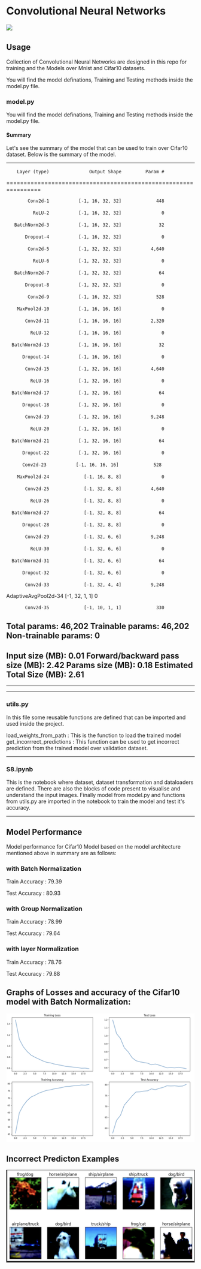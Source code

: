# Convolutional Neural Networks

![](images/)


## Usage
Collection of Convolutional Neural Networks are designed in this repo for training and the Models over Mnist and Cifar10 datasets.

You will find the model definations, Training and Testing methods inside the model.py file.

### model.py
You will find the model definations, Training and Testing methods inside the model.py file.


#### Summary
Let's see the summary of the model that can be used to train over Cifar10 dataset.
Below is the summary of the model.

----------------------------------------------------------------
        Layer (type)               Output Shape         Param #

================================================================

            Conv2d-1           [-1, 16, 32, 32]             448

              ReLU-2           [-1, 16, 32, 32]               0

       BatchNorm2d-3           [-1, 16, 32, 32]              32

           Dropout-4           [-1, 16, 32, 32]               0

            Conv2d-5           [-1, 32, 32, 32]           4,640

              ReLU-6           [-1, 32, 32, 32]               0

       BatchNorm2d-7           [-1, 32, 32, 32]              64

           Dropout-8           [-1, 32, 32, 32]               0

            Conv2d-9           [-1, 16, 32, 32]             528

        MaxPool2d-10           [-1, 16, 16, 16]               0

           Conv2d-11           [-1, 16, 16, 16]           2,320

             ReLU-12           [-1, 16, 16, 16]               0

      BatchNorm2d-13           [-1, 16, 16, 16]              32

          Dropout-14           [-1, 16, 16, 16]               0

           Conv2d-15           [-1, 32, 16, 16]           4,640

             ReLU-16           [-1, 32, 16, 16]               0

      BatchNorm2d-17           [-1, 32, 16, 16]              64

          Dropout-18           [-1, 32, 16, 16]               0

           Conv2d-19           [-1, 32, 16, 16]           9,248

             ReLU-20           [-1, 32, 16, 16]               0

      BatchNorm2d-21           [-1, 32, 16, 16]              64

          Dropout-22           [-1, 32, 16, 16]               0

          Conv2d-23           [-1, 16, 16, 16]             528

        MaxPool2d-24             [-1, 16, 8, 8]               0

           Conv2d-25             [-1, 32, 8, 8]           4,640

             ReLU-26             [-1, 32, 8, 8]               0

      BatchNorm2d-27             [-1, 32, 8, 8]              64

          Dropout-28             [-1, 32, 8, 8]               0

           Conv2d-29             [-1, 32, 6, 6]           9,248

             ReLU-30             [-1, 32, 6, 6]               0

      BatchNorm2d-31             [-1, 32, 6, 6]              64

          Dropout-32             [-1, 32, 6, 6]               0

           Conv2d-33             [-1, 32, 4, 4]           9,248

AdaptiveAvgPool2d-34             [-1, 32, 1, 1]               0

           Conv2d-35             [-1, 10, 1, 1]             330



Total params: 46,202
Trainable params: 46,202
Non-trainable params: 0
----------------------------------------------------------------
Input size (MB): 0.01
Forward/backward pass size (MB): 2.42
Params size (MB): 0.18
Estimated Total Size (MB): 2.61
----------------------------------------------------------------

----------------------------------------------------------------


***

### utils.py
In this file some reusable functions are defined that can be imported and used inside the project.

load_weights_from_path : This is the function to load the trained model
get_incorrrect_predictions : This function can be used to get incorrect prediction from the trained model over validation dataset.


***

### S8.ipynb
This is the notebook where dataset, dataset transformation and dataloaders are defined.
There are also the blocks of code present to visualise and understand the input images.
Finally model from model.py and functions from utils.py are imported in the notebook to train the model and test it's accuracy.

***
## Model Performance
Model performance for Cifar10 Model based on the model architecture mentioned above in summary are as follows:

### with Batch Normalization
Train Accuracy : 79.39

Test Accuracy : 80.93

### with Group Normalization
Train Accuracy : 78.99

Test Accuracy : 79.64

### with layer Normalization
Train Accuracy : 78.76

Test Accuracy : 79.88

## Graphs of Losses and accuracy of the Cifar10 model with Batch Normalization:

![Accuracy|Loss Plot](images/graphs.png)

## Incorrect Predicton Examples

![Actual/Predicted](images/incorrect_preds.png)